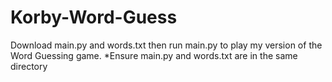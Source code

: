 # Korby-Word-Guess
Download main.py and words.txt then run main.py to play my version of the Word Guessing game.
*Ensure main.py and words.txt are in the same directory
